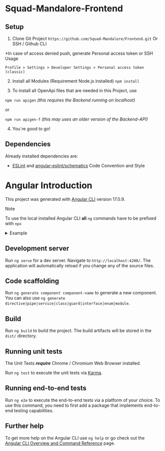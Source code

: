 # Squad-Mandalore-Frontend

## Setup

1. Clone Git Project ```https://github.com/Squad-Mandalore/Frontend.git``` Or SSH / Github CLI  

*In case of access denied push, generate Personal access token or SSH Usage 

```Profile > Settings > Developer Settings > Personal access token (classic)``` 

2. Install all Modules (Requirement Node.js installed) ```npm install```  

3. To install all OpenApi files that are needed in this Project, use

```npm run apigen``` *(this requires the Backend running on localhost)*

or

```npm run apigen-f``` *(this may uses an older version of the Backend-API)*

4. You`re good to go!


## Dependencies

Already installed dependencies are:  

- [ESLint](https://eslint.org/docs/latest/) and [angular-eslint/schematics](https://github.com/angular-eslint/angular-eslint) Code Convention and Style


# Angular Introduction
This project was generated with [Angular CLI](https://github.com/angular/angular-cli) version 17.0.9.
>[!NOTE]
>To use the local installed Angular CLI **all** `ng` commands have to be prefixed with `npx`
<details>
  <summary>Example</summary>

  Run `npx ng serve` for a dev server.
</details>

## Development server

Run `ng serve` for a dev server. Navigate to `http://localhost:4200/`. The application will automatically reload if you change any of the source files.

## Code scaffolding

Run `ng generate component component-name` to generate a new component. You can also use `ng generate directive|pipe|service|class|guard|interface|enum|module`.

## Build

Run `ng build` to build the project. The build artifacts will be stored in the `dist/` directory.

## Running unit tests
The Unit Tests ***require*** Chrome / Chromium Web Browser installed.

Run `ng test` to execute the unit tests via [Karma](https://karma-runner.github.io).  


## Running end-to-end tests

Run `ng e2e` to execute the end-to-end tests via a platform of your choice. To use this command, you need to first add a package that implements end-to-end testing capabilities.

## Further help

To get more help on the Angular CLI use `ng help` or go check out the [Angular CLI Overview and Command Reference](https://angular.io/cli) page.

